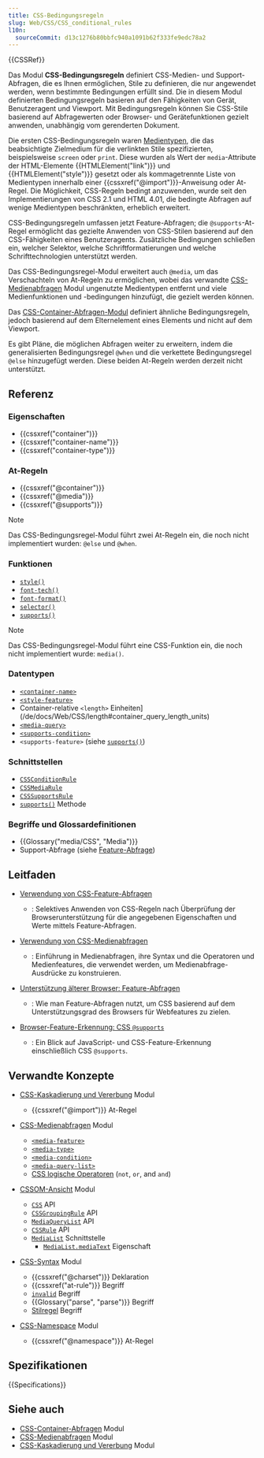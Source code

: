 ```yaml
---
title: CSS-Bedingungsregeln
slug: Web/CSS/CSS_conditional_rules
l10n:
  sourceCommit: d13c1276b80bbfc940a1091b62f333fe9edc78a2
---
```


{{CSSRef}}

Das Modul **CSS-Bedingungsregeln** definiert CSS-Medien- und Support-Abfragen, die es Ihnen ermöglichen, Stile zu definieren, die nur angewendet werden, wenn bestimmte Bedingungen erfüllt sind. Die in diesem Modul definierten Bedingungsregeln basieren auf den Fähigkeiten von Gerät, Benutzeragent und Viewport. Mit Bedingungsregeln können Sie CSS-Stile basierend auf Abfragewerten oder Browser- und Gerätefunktionen gezielt anwenden, unabhängig vom gerenderten Dokument.

Die ersten CSS-Bedingungsregeln waren [Medientypen](/de/docs/Web/CSS/@media#media_types), die das beabsichtigte Zielmedium für die verlinkten Stile spezifizierten, beispielsweise `screen` oder `print`. Diese wurden als Wert der `media`-Attribute der HTML-Elemente {{HTMLElement("link")}} und {{HTMLElement("style")}} gesetzt oder als kommagetrennte Liste von Medientypen innerhalb einer {{cssxref("@import")}}-Anweisung oder At-Regel. Die Möglichkeit, CSS-Regeln bedingt anzuwenden, wurde seit den Implementierungen von CSS 2.1 und HTML 4.01, die bedingte Abfragen auf wenige Medientypen beschränkten, erheblich erweitert.

CSS-Bedingungsregeln umfassen jetzt Feature-Abfragen; die `@supports`-At-Regel ermöglicht das gezielte Anwenden von CSS-Stilen basierend auf den CSS-Fähigkeiten eines Benutzeragents. Zusätzliche Bedingungen schließen ein, welcher Selektor, welche Schriftformatierungen und welche Schrifttechnologien unterstützt werden.

Das CSS-Bedingungsregel-Modul erweitert auch `@media`, um das Verschachteln von At-Regeln zu ermöglichen, wobei das verwandte [CSS-Medienabfragen](/de/docs/Web/CSS/CSS_media_queries) Modul ungenutzte Medientypen entfernt und viele Medienfunktionen und -bedingungen hinzufügt, die gezielt werden können.

Das [CSS-Container-Abfragen-Modul](/de/docs/Web/CSS/CSS_containment/Container_queries) definiert ähnliche Bedingungsregeln, jedoch basierend auf dem Elternelement eines Elements und nicht auf dem Viewport.

Es gibt Pläne, die möglichen Abfragen weiter zu erweitern, indem die generalisierten Bedingungsregel `@when` und die verkettete Bedingungsregel `@else` hinzugefügt werden. Diese beiden At-Regeln werden derzeit nicht unterstützt.

## Referenz

### Eigenschaften

- {{cssxref("container")}}
- {{cssxref("container-name")}}
- {{cssxref("container-type")}}

### At-Regeln

- {{cssxref("@container")}}
- {{cssxref("@media")}}
- {{cssxref("@supports")}}

> [!NOTE]
> Das CSS-Bedingungsregel-Modul führt zwei At-Regeln ein, die noch nicht implementiert wurden: `@else` und `@when`.

### Funktionen

- [`style()`](/de/docs/Web/CSS/@container#container_style_queries)
- [`font-tech()`](/de/docs/Web/CSS/@supports#font-tech)
- [`font-format()`](/de/docs/Web/CSS/@supports#font-format)
- [`selector()`](/de/docs/Web/CSS/@supports#function_syntax)
- [`supports()`](/de/docs/Web/CSS/@import#supports-condition)

> [!NOTE]
> Das CSS-Bedingungsregel-Modul führt eine CSS-Funktion ein, die noch nicht implementiert wurde: `media()`.

### Datentypen

- [`<container-name>`](/de/docs/Web/CSS/@container#values)
- [`<style-feature>`](/de/docs/Web/CSS/@container#container_style_queries)
- Container-relative `<length>` Einheiten](/de/docs/Web/CSS/length#container_query_length_units)
- [`<media-query>`](/de/docs/Web/CSS/CSS_media_queries/Using_media_queries#syntax)
- [`<supports-condition>`](/de/docs/Web/CSS/@import#importing_css_rules_conditional_on_feature_support)
- `<supports-feature>` (siehe [`supports()`](/de/docs/Web/CSS/@import#supports-condition))

### Schnittstellen

- [`CSSConditionRule`](/de/docs/Web/API/CSSConditionRule)
- [`CSSMediaRule`](/de/docs/Web/API/CSSMediaRule)
- [`CSSSupportsRule`](/de/docs/Web/API/CSSSupportsRule)
- [`supports()`](/de/docs/Web/API/CSS/supports_static) Methode

### Begriffe und Glossardefinitionen

- {{Glossary("media/CSS", "Media")}}
- Support-Abfrage (siehe [Feature-Abfrage](/de/docs/Web/CSS/CSS_conditional_rules/Using_feature_queries))

## Leitfaden

- [Verwendung von CSS-Feature-Abfragen](/de/docs/Web/CSS/CSS_conditional_rules/Using_feature_queries)

  - : Selektives Anwenden von CSS-Regeln nach Überprüfung der Browserunterstützung für die angegebenen Eigenschaften und Werte mittels Feature-Abfragen.

- [Verwendung von CSS-Medienabfragen](/de/docs/Web/CSS/CSS_media_queries/Using_media_queries)

  - : Einführung in Medienabfragen, ihre Syntax und die Operatoren und Medienfeatures, die verwendet werden, um Medienabfrage-Ausdrücke zu konstruieren.

- [Unterstützung älterer Browser: Feature-Abfragen](/de/docs/Learn_web_development/Core/CSS_layout/Supporting_Older_Browsers#feature_queries)

  - : Wie man Feature-Abfragen nutzt, um CSS basierend auf dem Unterstützungsgrad des Browsers für Webfeatures zu zielen.

- [Browser-Feature-Erkennung: CSS `@supports`](/de/docs/Learn_web_development/Extensions/Testing/Feature_detection#supports)

  - : Ein Blick auf JavaScript- und CSS-Feature-Erkennung einschließlich CSS `@supports`.

## Verwandte Konzepte

- [CSS-Kaskadierung und Vererbung](/de/docs/Web/CSS/CSS_cascade) Modul

  - {{cssxref("@import")}} At-Regel

- [CSS-Medienabfragen](/de/docs/Web/CSS/CSS_media_queries) Modul

  - [`<media-feature>`](/de/docs/Web/CSS/@media#media_features)
  - [`<media-type>`](/de/docs/Web/CSS/@media#media_types)
  - [`<media-condition>`](/de/docs/Web/CSS/@media#logical_operators)
  - [`<media-query-list>`](/de/docs/Web/SVG/Attribute/media)
  - [CSS logische Operatoren](/de/docs/Web/CSS/@media#logical_operators) (`not`, `or`, and `and`)

- [CSSOM-Ansicht](/de/docs/Web/CSS/CSSOM_view) Modul

  - [`CSS`](/de/docs/Web/API/CSS) API
  - [`CSSGroupingRule`](/de/docs/Web/API/CSSGroupingRule) API
  - [`MediaQueryList`](/de/docs/Web/API/MediaQueryList) API
  - [`CSSRule`](/de/docs/Web/API/CSSRule) API
  - [`MediaList`](/de/docs/Web/API/MediaList) Schnittstelle
    - [`MediaList.mediaText`](/de/docs/Web/API/MediaList/mediaText) Eigenschaft

- [CSS-Syntax](/de/docs/Web/CSS/CSS_syntax) Modul

  - {{cssxref("@charset")}} Deklaration
  - {{cssxref("at-rule")}} Begriff
  - [`invalid`](/de/docs/Web/CSS/CSS_syntax/Error_handling) Begriff
  - {{Glossary("parse", "parse")}} Begriff
  - [Stilregel](/de/docs/Web/API/CSSStyleRule) Begriff

- [CSS-Namespace](/de/docs/Web/CSS/CSS_namespaces) Modul

  - {{cssxref("@namespace")}} At-Regel

## Spezifikationen

{{Specifications}}

## Siehe auch

- [CSS-Container-Abfragen](/de/docs/Web/CSS/CSS_containment/Container_queries) Modul
- [CSS-Medienabfragen](/de/docs/Web/CSS/CSS_media_queries) Modul
- [CSS-Kaskadierung und Vererbung](/de/docs/Web/CSS/CSS_cascade) Modul
